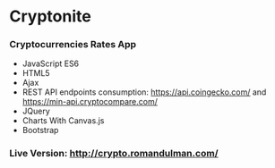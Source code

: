 # Cryptonite
### Cryptocurrencies Rates App

* JavaScript ES6 
* HTML5
* Ajax
* REST API endpoints consumption: https://api.coingecko.com/ and https://min-api.cryptocompare.com/
* JQuery
* Charts With Canvas.js
* Bootstrap

### Live Version:  http://crypto.romandulman.com/
